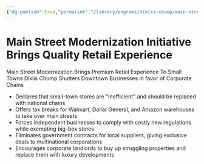 ```yaml
---
{"dg-publish":true,"permalink":"/library/engrams/diklis-chump/main-street-modernization-initiative-brings-quality-retail-experience/","tags":["DC/Monopoly","DC/AS2"]}
---
```


# Main Street Modernization Initiative Brings Quality Retail Experience
Main Street Modernization Brings Premium Retail Experience To Small Towns
Diklis Chump Shutters Downtown Businesses in favor of Corporate Chains
- Declares that small-town stores are "inefficient" and should be replaced with national chains  
- Offers tax breaks for Walmart, Dollar General, and Amazon warehouses to take over main streets  
- Forces independent businesses to comply with costly new regulations while exempting big-box stores  
- Eliminates government contracts for local suppliers, giving exclusive deals to multinational corporations  
- Encourages corporate landlords to buy up struggling properties and replace them with luxury developments
